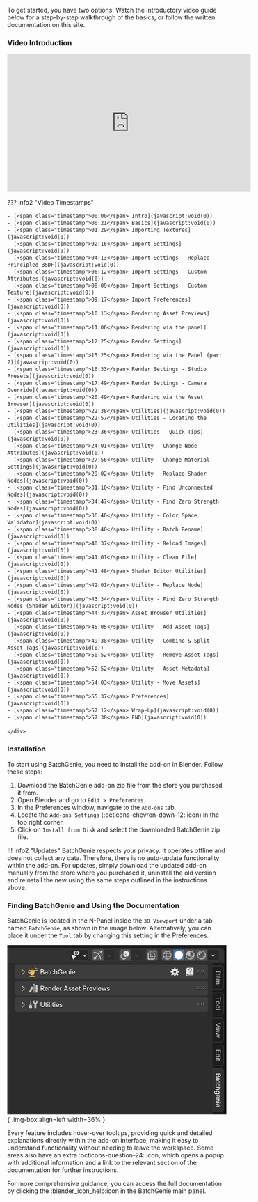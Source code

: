 To get started, you have two options: Watch the introductory video guide below for a step-by-step walkthrough of the basics, or follow the written documentation on this site.

### Video Introduction

<div class="video-wrapper">
    <iframe id="videoPlayer" width="560" height="315" src="https://www.youtube.com/embed/yMMH5RZoKMk?rel=0" frameborder="0" allowfullscreen></iframe>
</div>

??? info2 "Video Timestamps"
    <div class="chapter-list" markdown>

    - [<span class="timestamp">00:00</span> Intro](javascript:void(0))
    - [<span class="timestamp">00:21</span> Basics](javascript:void(0))
    - [<span class="timestamp">01:29</span> Importing Textures](javascript:void(0))
    - [<span class="timestamp">02:16</span> Import Settings](javascript:void(0))
    - [<span class="timestamp">04:13</span> Import Settings - Replace Principled BSDF](javascript:void(0))
    - [<span class="timestamp">06:12</span> Import Settings - Custom Attributes](javascript:void(0))
    - [<span class="timestamp">08:09</span> Import Settings - Custom Texture](javascript:void(0))
    - [<span class="timestamp">09:17</span> Import Preferences](javascript:void(0))
    - [<span class="timestamp">10:13</span> Rendering Asset Previews](javascript:void(0))
    - [<span class="timestamp">11:06</span> Rendering via the panel](javascript:void(0))
    - [<span class="timestamp">12:25</span> Render Settings](javascript:void(0))
    - [<span class="timestamp">15:25</span> Rendering via the Panel (part 2)](javascript:void(0))
    - [<span class="timestamp">16:33</span> Render Settings - Studio Presets](javascript:void(0))
    - [<span class="timestamp">17:49</span> Render Settings - Camera Override](javascript:void(0))
    - [<span class="timestamp">20:49</span> Rendering via the Asset Browser](javascript:void(0))
    - [<span class="timestamp">22:38</span> Utilities](javascript:void(0))
    - [<span class="timestamp">22:57</span> Utilities - Locating the Utilities](javascript:void(0))
    - [<span class="timestamp">23:36</span> Utilities - Quick Tips](javascript:void(0))
    - [<span class="timestamp">24:01</span> Utility - Change Node Attributes](javascript:void(0))
    - [<span class="timestamp">27:56</span> Utility - Change Material Settings](javascript:void(0))
    - [<span class="timestamp">29:02</span> Utility - Replace Shader Nodes](javascript:void(0))
    - [<span class="timestamp">31:10</span> Utility - Find Unconnected Nodes](javascript:void(0))
    - [<span class="timestamp">34:47</span> Utility - Find Zero Strength Nodes](javascript:void(0))
    - [<span class="timestamp">36:40</span> Utility - Color Space Validator](javascript:void(0))
    - [<span class="timestamp">38:40</span> Utility - Batch Rename](javascript:void(0))
    - [<span class="timestamp">40:37</span> Utility - Reload Images](javascript:void(0))
    - [<span class="timestamp">41:01</span> Utility - Clean File](javascript:void(0))
    - [<span class="timestamp">41:48</span> Shader Editor Utilities](javascript:void(0))
    - [<span class="timestamp">42:01</span> Utility - Replace Node](javascript:void(0))
    - [<span class="timestamp">43:34</span> Utility - Find Zero Strength Nodes (Shader Editor)](javascript:void(0))
    - [<span class="timestamp">44:37</span> Asset Browser Utilities](javascript:void(0))
    - [<span class="timestamp">45:05</span> Utility - Add Asset Tags](javascript:void(0))
    - [<span class="timestamp">49:38</span> Utility - Combine & Split Asset Tags](javascript:void(0))
    - [<span class="timestamp">50:52</span> Utility - Remove Asset Tags](javascript:void(0))
    - [<span class="timestamp">52:52</span> Utility - Asset Metadata](javascript:void(0))
    - [<span class="timestamp">54:03</span> Utility - Move Assets](javascript:void(0))
    - [<span class="timestamp">55:37</span> Preferences](javascript:void(0))
    - [<span class="timestamp">57:12</span> Wrap-Up](javascript:void(0))
    - [<span class="timestamp">57:38</span> END](javascript:void(0))

    </div>

<script>
document.querySelectorAll('a').forEach(link => {
    link.addEventListener('click', function(event) {
        event.preventDefault();  // Prevent the default link behavior (including the jump)
        var videoPlayer = document.getElementById('videoPlayer');
        var time = this.innerText.match(/(\d+):(\d+)/);  // Extract the minutes and seconds from the link text
        if (time) {
            var seconds = parseInt(time[1]) * 60 + parseInt(time[2]);  // Convert time to seconds
            videoPlayer.src = `https://www.youtube.com/embed/LvZfpLVrp6Y?start=${seconds}&autoplay=1&?rel=0`;
        }
    });
});
</script>

### Installation

To start using BatchGenie, you need to install the add-on in Blender. Follow these steps:

1. Download the BatchGenie add-on zip file from the store you purchased it from.
2. Open Blender and go to `Edit > Preferences`.
3. In the Preferences window, navigate to the `Add-ons` tab.
4. Locate the `Add-ons Settings` (:octicons-chevron-down-12: icon) in the top right corner.
5. Click on `Install from Disk` and select the downloaded BatchGenie zip file.

!!! info2 "Updates"
    BatchGenie respects your privacy. It operates offline and does not collect any data. Therefore, there is no auto-update functionality within the add-on. For updates, simply download the updated add-on manually from the store where you purchased it, uninstall the old version and reinstall the new using the same steps outlined in the instructions above.


### Finding BatchGenie and Using the Documentation

BatchGenie is located in the N-Panel inside the `3D Viewport` under a tab named `BatchGenie`, as shown in the image below. Alternatively, you can place it under the `Tool` tab by changing this setting in the Preferences.

![Addon Location](images/addon_location[2x].png){ .img-box align=left width=36% }

Every feature includes hover-over tooltips, providing quick and detailed explanations directly within the add-on interface, making it easy to understand functionality without needing to leave the workspace. Some areas also have an extra :octicons-question-24: icon, which opens a popup with additional information and a link to the relevant section of the documentation for further instructions.


For more comprehensive guidance, you can access the full documentation by clicking the :blender_icon_help:icon in the BatchGenie main panel.